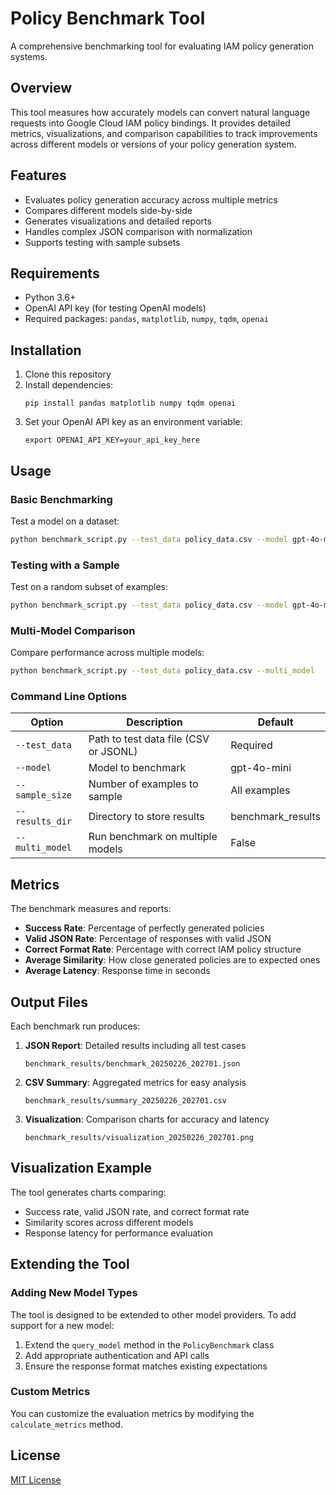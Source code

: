 # Policy Benchmark Tool

A comprehensive benchmarking tool for evaluating IAM policy generation systems.

## Overview

This tool measures how accurately models can convert natural language requests into Google Cloud IAM policy bindings. It provides detailed metrics, visualizations, and comparison capabilities to track improvements across different models or versions of your policy generation system.

## Features

- Evaluates policy generation accuracy across multiple metrics
- Compares different models side-by-side
- Generates visualizations and detailed reports
- Handles complex JSON comparison with normalization
- Supports testing with sample subsets

## Requirements

- Python 3.6+
- OpenAI API key (for testing OpenAI models)
- Required packages: `pandas`, `matplotlib`, `numpy`, `tqdm`, `openai`

## Installation

1. Clone this repository
2. Install dependencies:
   ```
   pip install pandas matplotlib numpy tqdm openai
   ```
3. Set your OpenAI API key as an environment variable:
   ```
   export OPENAI_API_KEY=your_api_key_here
   ```

## Usage

### Basic Benchmarking

Test a model on a dataset:

```bash
python benchmark_script.py --test_data policy_data.csv --model gpt-4o-mini
```

### Testing with a Sample

Test on a random subset of examples:

```bash
python benchmark_script.py --test_data policy_data.csv --model gpt-4o-mini --sample_size 50
```

### Multi-Model Comparison

Compare performance across multiple models:

```bash
python benchmark_script.py --test_data policy_data.csv --multi_model
```

### Command Line Options

| Option | Description | Default |
|--------|-------------|---------|
| `--test_data` | Path to test data file (CSV or JSONL) | Required |
| `--model` | Model to benchmark | gpt-4o-mini |
| `--sample_size` | Number of examples to sample | All examples |
| `--results_dir` | Directory to store results | benchmark_results |
| `--multi_model` | Run benchmark on multiple models | False |

## Metrics

The benchmark measures and reports:

- **Success Rate**: Percentage of perfectly generated policies
- **Valid JSON Rate**: Percentage of responses with valid JSON
- **Correct Format Rate**: Percentage with correct IAM policy structure
- **Average Similarity**: How close generated policies are to expected ones
- **Average Latency**: Response time in seconds

## Output Files

Each benchmark run produces:

1. **JSON Report**: Detailed results including all test cases
   ```
   benchmark_results/benchmark_20250226_202701.json
   ```

2. **CSV Summary**: Aggregated metrics for easy analysis
   ```
   benchmark_results/summary_20250226_202701.csv
   ```

3. **Visualization**: Comparison charts for accuracy and latency
   ```
   benchmark_results/visualization_20250226_202701.png
   ```

## Visualization Example

The tool generates charts comparing:

- Success rate, valid JSON rate, and correct format rate
- Similarity scores across different models
- Response latency for performance evaluation

## Extending the Tool

### Adding New Model Types

The tool is designed to be extended to other model providers. To add support for a new model:

1. Extend the `query_model` method in the `PolicyBenchmark` class
2. Add appropriate authentication and API calls
3. Ensure the response format matches existing expectations

### Custom Metrics

You can customize the evaluation metrics by modifying the `calculate_metrics` method.

## License

[MIT License](LICENSE)